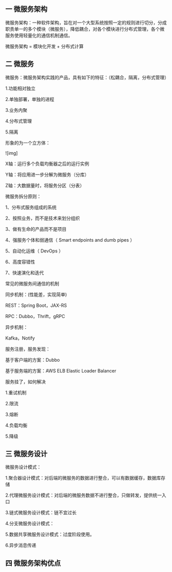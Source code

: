 ## 一 微服务架构

微服务架构：一种软件架构，旨在对一个大型系统按照一定的规则进行切分，分成职责单一的多个模块（微服务），降低耦合，对各个模块进行分布式管理，各个微服务使用轻量化的通信机制通信。

微服务架构  = 模块化开发 + 分布式计算

## 二 微服务

微服务：微服务架构实践的产品，具有如下的特征：（松耦合，隔离，分布式管理）

1.功能相对独立

2.单独部署，单独的进程

3.业务内聚

4.分布式管理

5.隔离

形象的为一个立方体：

![img]

X轴：运行多个负载均衡器之后的运行实例

Y轴：将应用进一步分解为微服务（分库）

Z轴：大数据量时，将服务分区（分表）

微服务拆分原则：

1、分布式服务组成的系统

2、按照业务，而不是技术来划分组织

3、做有生命的产品而不是项目

4、强服务个体和弱通信（ Smart endpoints and dumb pipes ）

5、自动化运维（ DevOps ）

6、高度容错性

7、快速演化和迭代

常见的微服务间通信的机制

同步机制：(性能差，实现简单)

REST：Spring Boot，JAX-RS

RPC：Dubbo，Thrift，gRPC

异步机制：

Kafka，Notify

服务注册，服务发现：

基于客户端的方案：Dubbo

基于服务端的方案：AWS ELB Elastic Loader Balancer

服务挂了，如何解决

1.重试机制

2.限流

3.熔断

4.负载均衡

5.降级

## 三 微服务设计

微服务设计模式：

1.聚合器设计模式：对后端的微服务的数据进行整合，可以有数据缓存，数据库存储

2.代理微服务设计模式：对后端的微服务数据不进行整合，只做转发，提供统一入口

3.链式微服务设计模式：链不宜过长

4.分支微服务设计模式：

5.数据共享微服务设计模式：过度阶段使用。

6.异步消息传递

## 四 微服务架构优点

